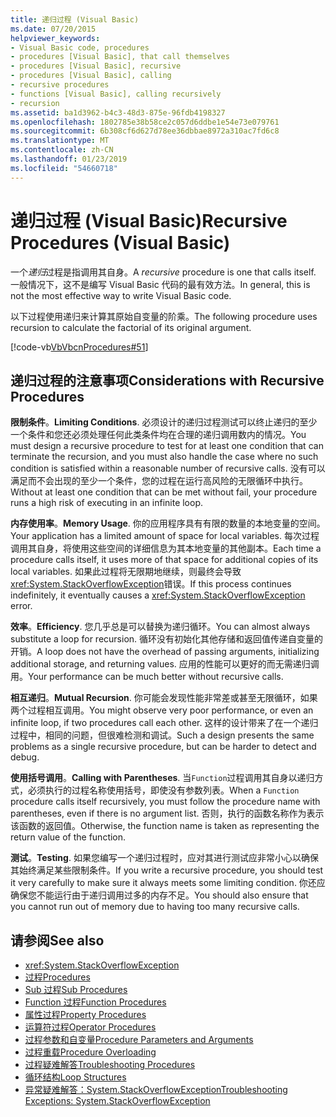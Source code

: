 ```yaml
---
title: 递归过程 (Visual Basic)
ms.date: 07/20/2015
helpviewer_keywords:
- Visual Basic code, procedures
- procedures [Visual Basic], that call themselves
- procedures [Visual Basic], recursive
- procedures [Visual Basic], calling
- recursive procedures
- functions [Visual Basic], calling recursively
- recursion
ms.assetid: ba1d3962-b4c3-48d3-875e-96fdb4198327
ms.openlocfilehash: 1802785e38b58ce2c057d6ddbe1e54e73e079761
ms.sourcegitcommit: 6b308cf6d627d78ee36dbbae8972a310ac7fd6c8
ms.translationtype: MT
ms.contentlocale: zh-CN
ms.lasthandoff: 01/23/2019
ms.locfileid: "54660718"
---
```

# <a name="recursive-procedures-visual-basic"></a><span data-ttu-id="06a81-102">递归过程 (Visual Basic)</span><span class="sxs-lookup"><span data-stu-id="06a81-102">Recursive Procedures (Visual Basic)</span></span>
<span data-ttu-id="06a81-103">一个*递归*过程是指调用其自身。</span><span class="sxs-lookup"><span data-stu-id="06a81-103">A *recursive* procedure is one that calls itself.</span></span> <span data-ttu-id="06a81-104">一般情况下，这不是编写 Visual Basic 代码的最有效方法。</span><span class="sxs-lookup"><span data-stu-id="06a81-104">In general, this is not the most effective way to write Visual Basic code.</span></span>  
  
 <span data-ttu-id="06a81-105">以下过程使用递归来计算其原始自变量的阶乘。</span><span class="sxs-lookup"><span data-stu-id="06a81-105">The following procedure uses recursion to calculate the factorial of its original argument.</span></span>  
  
 [!code-vb[VbVbcnProcedures#51](./codesnippet/VisualBasic/recursive-procedures_1.vb)]  
  
## <a name="considerations-with-recursive-procedures"></a><span data-ttu-id="06a81-106">递归过程的注意事项</span><span class="sxs-lookup"><span data-stu-id="06a81-106">Considerations with Recursive Procedures</span></span>  
 <span data-ttu-id="06a81-107">**限制条件**。</span><span class="sxs-lookup"><span data-stu-id="06a81-107">**Limiting Conditions**.</span></span> <span data-ttu-id="06a81-108">必须设计的递归过程测试可以终止递归的至少一个条件和您还必须处理任何此类条件均在合理的递归调用数内的情况。</span><span class="sxs-lookup"><span data-stu-id="06a81-108">You must design a recursive procedure to test for at least one condition that can terminate the recursion, and you must also handle the case where no such condition is satisfied within a reasonable number of recursive calls.</span></span> <span data-ttu-id="06a81-109">没有可以满足而不会出现的至少一个条件，您的过程在运行高风险的无限循环中执行。</span><span class="sxs-lookup"><span data-stu-id="06a81-109">Without at least one condition that can be met without fail, your procedure runs a high risk of executing in an infinite loop.</span></span>  
  
 <span data-ttu-id="06a81-110">**内存使用率**。</span><span class="sxs-lookup"><span data-stu-id="06a81-110">**Memory Usage**.</span></span> <span data-ttu-id="06a81-111">你的应用程序具有有限的数量的本地变量的空间。</span><span class="sxs-lookup"><span data-stu-id="06a81-111">Your application has a limited amount of space for local variables.</span></span> <span data-ttu-id="06a81-112">每次过程调用其自身，将使用这些空间的详细信息为其本地变量的其他副本。</span><span class="sxs-lookup"><span data-stu-id="06a81-112">Each time a procedure calls itself, it uses more of that space for additional copies of its local variables.</span></span> <span data-ttu-id="06a81-113">如果此过程将无限期地继续，则最终会导致<xref:System.StackOverflowException>错误。</span><span class="sxs-lookup"><span data-stu-id="06a81-113">If this process continues indefinitely, it eventually causes a <xref:System.StackOverflowException> error.</span></span>  
  
 <span data-ttu-id="06a81-114">**效率**。</span><span class="sxs-lookup"><span data-stu-id="06a81-114">**Efficiency**.</span></span> <span data-ttu-id="06a81-115">您几乎总是可以替换为递归循环。</span><span class="sxs-lookup"><span data-stu-id="06a81-115">You can almost always substitute a loop for recursion.</span></span> <span data-ttu-id="06a81-116">循环没有初始化其他存储和返回值传递自变量的开销。</span><span class="sxs-lookup"><span data-stu-id="06a81-116">A loop does not have the overhead of passing arguments, initializing additional storage, and returning values.</span></span> <span data-ttu-id="06a81-117">应用的性能可以更好的而无需递归调用。</span><span class="sxs-lookup"><span data-stu-id="06a81-117">Your performance can be much better without recursive calls.</span></span>  
  
 <span data-ttu-id="06a81-118">**相互递归**。</span><span class="sxs-lookup"><span data-stu-id="06a81-118">**Mutual Recursion**.</span></span> <span data-ttu-id="06a81-119">你可能会发现性能非常差或甚至无限循环，如果两个过程相互调用。</span><span class="sxs-lookup"><span data-stu-id="06a81-119">You might observe very poor performance, or even an infinite loop, if two procedures call each other.</span></span> <span data-ttu-id="06a81-120">这样的设计带来了在一个递归过程中，相同的问题，但很难检测和调试。</span><span class="sxs-lookup"><span data-stu-id="06a81-120">Such a design presents the same problems as a single recursive procedure, but can be harder to detect and debug.</span></span>  
  
 <span data-ttu-id="06a81-121">**使用括号调用**。</span><span class="sxs-lookup"><span data-stu-id="06a81-121">**Calling with Parentheses**.</span></span> <span data-ttu-id="06a81-122">当`Function`过程调用其自身以递归方式，必须执行的过程名称使用括号，即使没有参数列表。</span><span class="sxs-lookup"><span data-stu-id="06a81-122">When a `Function` procedure calls itself recursively, you must follow the procedure name with parentheses, even if there is no argument list.</span></span> <span data-ttu-id="06a81-123">否则，执行的函数名称作为表示该函数的返回值。</span><span class="sxs-lookup"><span data-stu-id="06a81-123">Otherwise, the function name is taken as representing the return value of the function.</span></span>  
  
 <span data-ttu-id="06a81-124">**测试**。</span><span class="sxs-lookup"><span data-stu-id="06a81-124">**Testing**.</span></span> <span data-ttu-id="06a81-125">如果您编写一个递归过程时，应对其进行测试应非常小心以确保其始终满足某些限制条件。</span><span class="sxs-lookup"><span data-stu-id="06a81-125">If you write a recursive procedure, you should test it very carefully to make sure it always meets some limiting condition.</span></span> <span data-ttu-id="06a81-126">你还应确保您不能运行由于递归调用过多的内存不足。</span><span class="sxs-lookup"><span data-stu-id="06a81-126">You should also ensure that you cannot run out of memory due to having too many recursive calls.</span></span>  
  
## <a name="see-also"></a><span data-ttu-id="06a81-127">请参阅</span><span class="sxs-lookup"><span data-stu-id="06a81-127">See also</span></span>
- <xref:System.StackOverflowException>
- [<span data-ttu-id="06a81-128">过程</span><span class="sxs-lookup"><span data-stu-id="06a81-128">Procedures</span></span>](./index.md)
- [<span data-ttu-id="06a81-129">Sub 过程</span><span class="sxs-lookup"><span data-stu-id="06a81-129">Sub Procedures</span></span>](./sub-procedures.md)
- [<span data-ttu-id="06a81-130">Function 过程</span><span class="sxs-lookup"><span data-stu-id="06a81-130">Function Procedures</span></span>](./function-procedures.md)
- [<span data-ttu-id="06a81-131">属性过程</span><span class="sxs-lookup"><span data-stu-id="06a81-131">Property Procedures</span></span>](./property-procedures.md)
- [<span data-ttu-id="06a81-132">运算符过程</span><span class="sxs-lookup"><span data-stu-id="06a81-132">Operator Procedures</span></span>](./operator-procedures.md)
- [<span data-ttu-id="06a81-133">过程参数和自变量</span><span class="sxs-lookup"><span data-stu-id="06a81-133">Procedure Parameters and Arguments</span></span>](./procedure-parameters-and-arguments.md)
- [<span data-ttu-id="06a81-134">过程重载</span><span class="sxs-lookup"><span data-stu-id="06a81-134">Procedure Overloading</span></span>](./procedure-overloading.md)
- [<span data-ttu-id="06a81-135">过程疑难解答</span><span class="sxs-lookup"><span data-stu-id="06a81-135">Troubleshooting Procedures</span></span>](./troubleshooting-procedures.md)
- [<span data-ttu-id="06a81-136">循环结构</span><span class="sxs-lookup"><span data-stu-id="06a81-136">Loop Structures</span></span>](../../../../visual-basic/programming-guide/language-features/control-flow/loop-structures.md)
- [<span data-ttu-id="06a81-137">异常疑难解答：System.StackOverflowException</span><span class="sxs-lookup"><span data-stu-id="06a81-137">Troubleshooting Exceptions: System.StackOverflowException</span></span>](https://msdn.microsoft.com/library/51b71217-c507-4f5b-bc35-0236180d7968)
